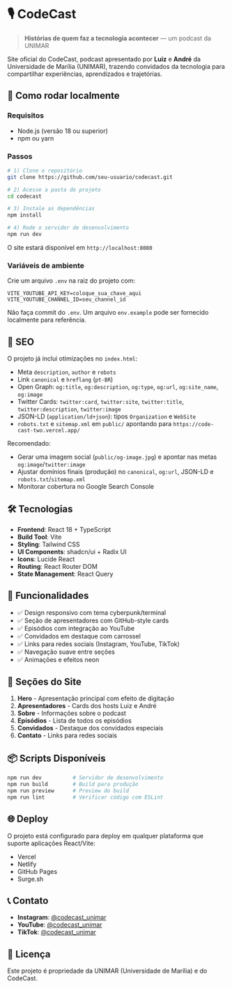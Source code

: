 # 🎙️ CodeCast

> **Histórias de quem faz a tecnologia acontecer** — um podcast da UNIMAR

Site oficial do CodeCast, podcast apresentado por **Luiz** e **André** da Universidade de Marília (UNIMAR), trazendo convidados da tecnologia para compartilhar experiências, aprendizados e trajetórias.

## 🚀 Como rodar localmente

### Requisitos
- Node.js (versão 18 ou superior)
- npm ou yarn

### Passos

```bash
# 1) Clone o repositório
git clone https://github.com/seu-usuario/codecast.git

# 2) Acesse a pasta do projeto
cd codecast

# 3) Instale as dependências
npm install

# 4) Rode o servidor de desenvolvimento
npm run dev
```

O site estará disponível em `http://localhost:8080`

### Variáveis de ambiente
Crie um arquivo `.env` na raiz do projeto com:

```
VITE_YOUTUBE_API_KEY=coloque_sua_chave_aqui
VITE_YOUTUBE_CHANNEL_ID=seu_channel_id
```

Não faça commit do `.env`. Um arquivo `env.example` pode ser fornecido localmente para referência.

## 🔎 SEO

O projeto já inclui otimizações no `index.html`:

- Meta `description`, `author` e `robots`
- Link `canonical` e `hreflang` (`pt-BR`)
- Open Graph: `og:title`, `og:description`, `og:type`, `og:url`, `og:site_name`, `og:image`
- Twitter Cards: `twitter:card`, `twitter:site`, `twitter:title`, `twitter:description`, `twitter:image`
- JSON-LD (`application/ld+json`): tipos `Organization` e `WebSite`
- `robots.txt` e `sitemap.xml` em `public/` apontando para `https://code-cast-two.vercel.app/`

Recomendado:

- Gerar uma imagem social (`public/og-image.jpg`) e apontar nas metas `og:image`/`twitter:image`
- Ajustar domínios finais (produção) no `canonical`, `og:url`, JSON-LD e `robots.txt`/`sitemap.xml`
- Monitorar cobertura no Google Search Console

## 🛠️ Tecnologias

- **Frontend**: React 18 + TypeScript
- **Build Tool**: Vite
- **Styling**: Tailwind CSS
- **UI Components**: shadcn/ui + Radix UI
- **Icons**: Lucide React
- **Routing**: React Router DOM
- **State Management**: React Query

## 📱 Funcionalidades

- ✅ Design responsivo com tema cyberpunk/terminal
- ✅ Seção de apresentadores com GitHub-style cards
- ✅ Episódios com integração ao YouTube
- ✅ Convidados em destaque com carrossel
- ✅ Links para redes sociais (Instagram, YouTube, TikTok)
- ✅ Navegação suave entre seções
- ✅ Animações e efeitos neon

## 🎯 Seções do Site

1. **Hero** - Apresentação principal com efeito de digitação
2. **Apresentadores** - Cards dos hosts Luiz e André
3. **Sobre** - Informações sobre o podcast
4. **Episódios** - Lista de todos os episódios
5. **Convidados** - Destaque dos convidados especiais
6. **Contato** - Links para redes sociais

## 📦 Scripts Disponíveis

```bash
npm run dev          # Servidor de desenvolvimento
npm run build        # Build para produção
npm run preview      # Preview do build
npm run lint         # Verificar código com ESLint
```

## 🌐 Deploy

O projeto está configurado para deploy em qualquer plataforma que suporte aplicações React/Vite:

- Vercel
- Netlify
- GitHub Pages
- Surge.sh

## 📞 Contato

- **Instagram**: [@codecast_unimar](https://www.instagram.com/codecast_unimar/)
- **YouTube**: [@codecast_unimar](https://www.youtube.com/@codecast_unimar)
- **TikTok**: [@codecast_unimar](https://www.tiktok.com/@codecast_unimar)

## 📄 Licença

Este projeto é propriedade da UNIMAR (Universidade de Marília) e do CodeCast.
